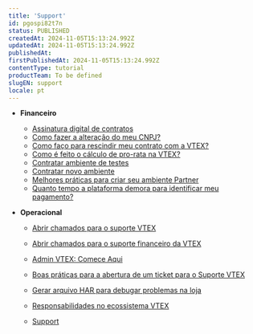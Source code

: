```yaml
---
title: 'Support'
id: pgospi82t7n
status: PUBLISHED
createdAt: 2024-11-05T15:13:24.992Z
updatedAt: 2024-11-05T15:13:24.992Z
publishedAt: 
firstPublishedAt: 2024-11-05T15:13:24.992Z
contentType: tutorial
productTeam: To be defined
slugEN: support
locale: pt
---
```


- **Financeiro**

  - [Assinatura digital de contratos](pt/docs/tutorial/assinatura-digital-de-contratos)
  - [Como fazer a alteração do meu CNPJ?](pt/docs/tutorial/como-fazer-a-alteracao-do-meu-cnpj)
  - [Como faço para rescindir meu contrato com a VTEX?](pt/docs/tutorial/como-faco-para-rescindir-meu-contrato-com-a-vtex)
  - [Como é feito o cálculo de pro-rata na VTEX?](pt/docs/tutorial/como-e-feito-o-calculo-de-pro-rata-na-vtex)
  - [Contratar ambiente de testes](pt/docs/tutorial/contratar-ambiente-de-testes)
  - [Contratar novo ambiente](pt/docs/tutorial/contratar-novo-ambiente)
  - [Melhores práticas para criar seu ambiente Partner](pt/docs/tutorial/melhores-praticas-na-hora-de-criar-seu-ambiente-partner)
  - [Quanto tempo a plataforma demora para identificar meu pagamento?](pt/docs/tutorial/quanto-tempo-a-plataforma-demora-para-identificar-meu-pagamento)


- **Operacional**

  - [Abrir chamados para o suporte VTEX](pt/docs/tutorial/abrir-chamados-para-o-suporte-vtex)
  - [Abrir chamados para o suporte financeiro da VTEX](pt/docs/tutorial/abrir-chamados-para-o-suporte-financeiro-da-vtex)
  - [Admin VTEX: Comece Aqui](pt/docs/tutorial/admin-vtex-comece-aqui)
  - [Boas práticas para a abertura de um ticket para o Suporte VTEX](pt/docs/tutorial/boas-praticas-para-a-abertura-de-um-ticket-para-o-suporte-vtex)
  - [Gerar arquivo HAR para debugar problemas na loja](pt/docs/tutorial/gerar-arquivo-har-para-debugar-problemas-na-loja)
  - [Responsabilidades no ecossistema VTEX](pt/docs/tutorial/responsabilidades-no-ecossistema-vtex)


  - [Support](pt/docs/tutorial/index-pt-tutorial-support)

